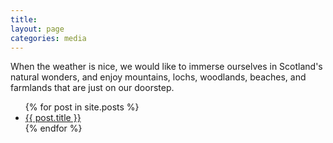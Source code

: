 ```yaml
---
title: 
layout: page
categories: media
---
```

When the weather is nice, we would like to immerse ourselves in Scotland's natural wonders, and enjoy mountains, lochs, woodlands, beaches, and farmlands that are just on our doorstep.

<ul>
  {% for post in site.posts %}
    <li>
      <a href="{{ post.url }}">{{ post.title }}</a>
    </li>
  {% endfor %}
</ul>
